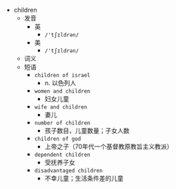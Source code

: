 - children
  - 发音
    - 英
      - `/'tʃɪldrən/`
    - 美
      - `/'tʃɪldrən/`
  - 词义
  - 短语
    - `children of israel`
      - n. 以色列人 
    - `women and children`
      - 妇女儿童 
    - `wife and children`
      - 妻儿 
    - `number of children`
      - 孩子数目，儿童数量；子女人数 
    - `children of god`
      - 上帝之子（70年代一个基督教原教旨主义教派） 
    - `dependent children`
      - 受抚养子女 
    - `disadvantaged children`
      - 不幸儿童；生活条件差的儿童 
